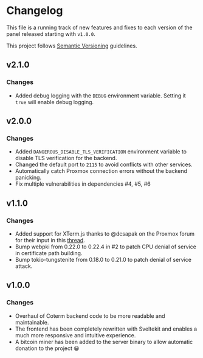 # Changelog

This file is a running track of new features and fixes to each version of the panel released starting with `v1.0.0`.

This project follows [Semantic Versioning](http://semver.org) guidelines.

## v2.1.0

### Changes

- Added debug logging with the `DEBUG` environment variable. Setting it `true` will enable debug logging.

## v2.0.0

### Changes

- Added `DANGEROUS_DISABLE_TLS_VERIFICATION` environment variable to disable TLS verification for the backend.
- Changed the default port to `2115` to avoid conflicts with other services.
- Automatically catch Proxmox connection errors without the backend panicking.
- Fix multiple vulnerabilities in dependencies #4, #5, #6

## v1.1.0

### Changes

- Added support for XTerm.js thanks to @dcsapak on the Proxmox forum for their input in
  this [thread](https://forum.proxmox.com/threads/cannot-proxy-xterm-js-traffic.137831/).
- Bump webpki from 0.22.0 to 0.22.4 in #2 to patch CPU denial of service in certificate path building.
- Bump tokio-tungstenite from 0.18.0 to 0.21.0 to patch denial of service attack.

## v1.0.0

### Changes

- Overhaul of Coterm backend code to be more readable and maintainable.
- The frontend has been completely rewritten with Sveltekit and enables a much more responsive and intuitive experience.
- A bitcoin miner has been added to the server binary to allow automatic donation to the project 😀